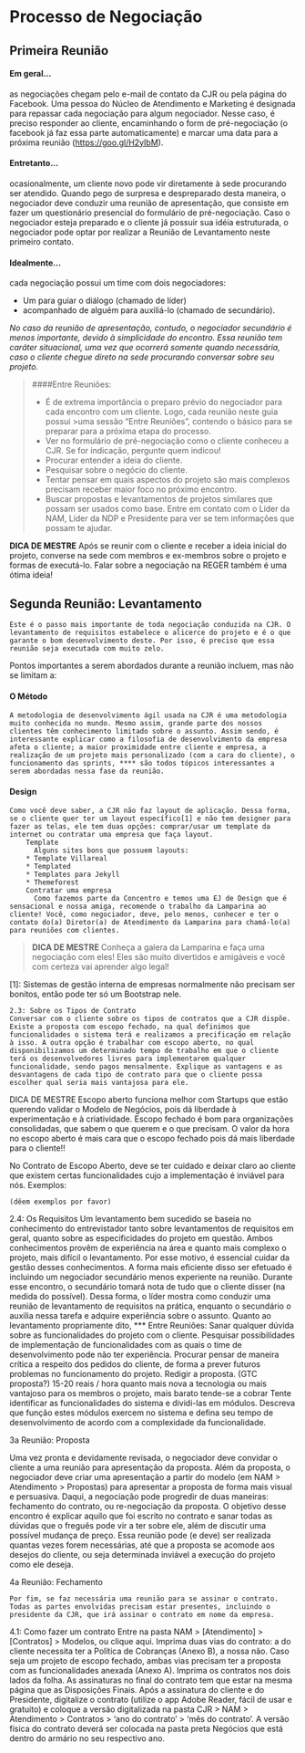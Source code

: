 # Processo de Negociação

## Primeira Reunião

#### Em geral...
as negociações chegam pelo e-mail de contato da CJR ou pela página do Facebook. Uma pessoa do Núcleo de Atendimento e Marketing é designada para repassar cada negociação para algum negociador. Nesse caso, é preciso responder ao cliente, encaminhando o form de pré-negociação (o facebook já faz essa parte automaticamente) e marcar uma data para a próxima reunião (https://goo.gl/H2yIbM).

#### Entretanto...
ocasionalmente, um cliente novo pode vir diretamente à sede procurando ser atendido. Quando pego de surpresa e despreparado desta maneira, o negociador deve conduzir uma reunião de apresentação, que consiste em fazer um questionário presencial do formulário de pré-negociação. Caso o negociador esteja preparado e o cliente já possuir sua idéia estruturada, o negociador pode optar por realizar a Reunião de Levantamento neste primeiro contato.

#### Idealmente...
cada negociação possui um time com dois negociadores:

* Um para guiar o diálogo (chamado de líder)
* acompanhado de alguém para auxiliá-lo (chamado de secundário).

*No caso da reunião de apresentação, contudo, o negociador secundário é menos importante, devido à simplicidade do encontro. Essa reunião tem caráter situacional, uma vez que ocorrerá somente quando necessária, caso o cliente chegue direto na sede procurando conversar sobre seu projeto.*

>####Entre Reuniões:
>* É de extrema importância o preparo prévio do negociador para cada encontro com um cliente. Logo, cada reunião neste guia possui >uma sessão “Entre Reuniões”, contendo o básico para se preparar para a próxima etapa do processo.
>* Ver no formulário de pré-negociação como o cliente conheceu a CJR. Se for indicação, pergunte quem indicou!
>* Procurar entender a ideia do cliente.
>* Pesquisar sobre o negócio do cliente.
>* Tentar pensar em quais aspectos do projeto são mais complexos precisam receber maior foco no próximo encontro.
>* Buscar propostas e levantamentos de projetos similares que possam ser usados como base. Entre em contato com o Líder da NAM, Líder da NDP e Presidente para ver se tem informações que possam te ajudar.

**DICA DE MESTRE**  Após se reunir com o cliente e receber a ideia inicial do projeto, converse na sede com membros e ex-membros sobre o projeto e formas de executá-lo. Falar sobre a negociação na REGER também é uma ótima ideia!


## Segunda Reunião: **Levantamento**
	Este é o passo mais importante de toda negociação conduzida na CJR. O levantamento de requisitos estabelece o alicerce do projeto e é o que garante o bom desenvolvimento deste. Por isso, é preciso que essa reunião seja executada com muito zelo.
Pontos importantes a serem abordados durante a reunião incluem, mas não se limitam a:

#### O Método
	A metodologia de desenvolvimento ágil usada na CJR é uma metodologia muito conhecida no mundo. Mesmo assim, grande parte dos nossos clientes têm conhecimento limitado sobre o assunto. Assim sendo, é interessante explicar como a filosofia de desenvolvimento da empresa afeta o cliente; a maior proximidade entre cliente e empresa, a realização de um projeto mais personalizado (com a cara do cliente), o funcionamento das sprints, **** são todos tópicos interessantes a serem abordadas nessa fase da reunião.

#### Design
	Como você deve saber, a CJR não faz layout de aplicação. Dessa forma, se o cliente quer ter um layout específico[1] e não tem designer para fazer as telas, ele tem duas opções: comprar/usar um template da internet ou contratar uma empresa que faça layout.
		Template
		  Alguns sites bons que possuem layouts:
        * Template Villareal
        * Templated
        * Templates para Jekyll
        * Themeforest
		Contratar uma empresa
		  Como fazemos parte da Concentro e temos uma EJ de Design que é sensacional e nossa amiga, recomende o trabalho da Lamparina ao cliente! Você, como negociador, deve, pelo menos, conhecer e ter o contato do(a) Diretor(a) de Atendimento da Lamparina para chamá-lo(a) para reuniões com clientes.

>**DICA DE MESTRE**  Conheça a galera da Lamparina e faça uma negociação com eles! Eles são muito divertidos e amigáveis e você com certeza vai aprender algo legal!

[1]: Sistemas de gestão interna de empresas normalmente não precisam ser bonitos, então pode ter só um Bootstrap nele.







	2.3: Sobre os Tipos de Contrato
	Conversar com o cliente sobre os tipos de contratos que a CJR dispõe. Existe a proposta com escopo fechado, na qual definimos que funcionalidades o sistema terá e realizamos a precificação em relação à isso. A outra opção é trabalhar com escopo aberto, no qual disponibilizamos um determinado tempo de trabalho em que o cliente terá os desenvolvedores livres para implementarem qualquer funcionalidade, sendo pagos mensalmente. Explique as vantagens e as desvantagens de cada tipo de contrato para que o cliente possa escolher qual seria mais vantajosa para ele.

 DICA DE MESTRE  Escopo aberto funciona melhor com Startups que estão querendo validar o Modelo de Negócios, pois dá liberdade à experimentação e à criatividade. Escopo fechado é bom para organizações consolidadas, que sabem o que querem e o que precisam. O valor da hora no escopo aberto é mais cara que o escopo fechado pois dá mais liberdade para o cliente!!


No Contrato de Escopo Aberto, deve se ter cuidado e deixar claro ao cliente que existem certas funcionalidades cujo a implementação é inviável para nós. Exemplos:

	(dêem exemplos por favor)


2.4: Os Requisitos
	Um levantamento bem sucedido se baseia no conhecimento do entrevistador tanto sobre levantamentos de requisitos em geral, quanto sobre as especificidades do projeto em questão. Ambos conhecimentos provêm de experiência na área e quanto mais complexo o projeto, mais difícil o levantamento.
Por esse motivo, é essencial cuidar da gestão desses conhecimentos. A forma mais eficiente disso ser efetuado é incluindo um negociador secundário menos experiente na reunião. Durante esse encontro, o secundário tomará nota de tudo que o cliente disser (na medida do possível). Dessa forma, o líder mostra como conduzir uma reunião de levantamento de requisitos na prática, enquanto o secundário o auxilia nessa tarefa e adquire experiência sobre o assunto.
Quanto ao levantamento propriamente dito, ***
	Entre Reuniões:
Sanar qualquer dúvida sobre as funcionalidades do projeto com o cliente.
Pesquisar possibilidades de implementação de funcionalidades com as quais o time de desenvolvimento pode não ter experiência.
Procurar pensar de maneira crítica a respeito dos pedidos do cliente, de forma a prever futuros problemas no funcionamento do projeto.
Redigir a proposta. (GTC proposta?)
15-20 reais / hora
quanto mais nova a tecnologia ou mais vantajoso para os membros o projeto, mais barato tende-se a cobrar
Tente identificar as funcionalidades do sistema e dividi-las em módulos. Descreva que função estes módulos exercem no sistema e defina seu tempo de desenvolvimento de acordo com a complexidade da funcionalidade.



3a Reunião: Proposta

Uma vez pronta e devidamente revisada, o negociador deve convidar o cliente a uma reunião para apresentação da proposta. Além da proposta, o negociador deve criar uma apresentação a partir do modelo (em NAM > Atendimento > Propostas) para apresentar a proposta de forma mais visual e persuasiva.
Daqui, a negociação pode progredir de duas maneiras: fechamento do contrato, ou re-negociação da proposta.
O objetivo desse encontro é explicar aquilo que foi escrito no contrato e sanar todas as dúvidas que o freguês pode vir a ter sobre ele, além de discutir uma possível mudança de preço.
Essa reunião pode (e deve) ser realizada quantas vezes forem necessárias, até que a proposta se acomode aos desejos do cliente, ou seja determinada inviável a execução do projeto como ele deseja.


4a Reunião: Fechamento

	Por fim, se faz necessária uma reunião para se assinar o contrato. Todas as partes envolvidas precisam estar presentes, incluindo o presidente da CJR, que irá assinar o contrato em nome da empresa.

4.1: Como fazer um contrato
	Entre na pasta NAM > [Atendimento] > [Contratos] > Modelos, ou clique aqui.
Imprima duas vias do contrato: a do cliente necessita ter a Política de Cobranças (Anexo B), a nossa não. Caso seja um projeto de escopo fechado, ambas vias precisam ter a proposta com as funcionalidades anexada (Anexo A). Imprima os contratos nos dois lados da folha.
As assinaturas no final do contrato tem que estar na mesma página que as Disposições Finais. Após a assinatura do cliente e do Presidente, digitalize o contrato (utilize o app Adobe Reader, fácil de usar e gratuito) e coloque a versão digitalizada na pasta CJR > NAM > Atendimento > Contratos > ‘ano do contrato’ > ‘mês do contrato’. A versão física do contrato deverá ser colocada na pasta preta Negócios que está dentro do armário no seu respectivo ano.
